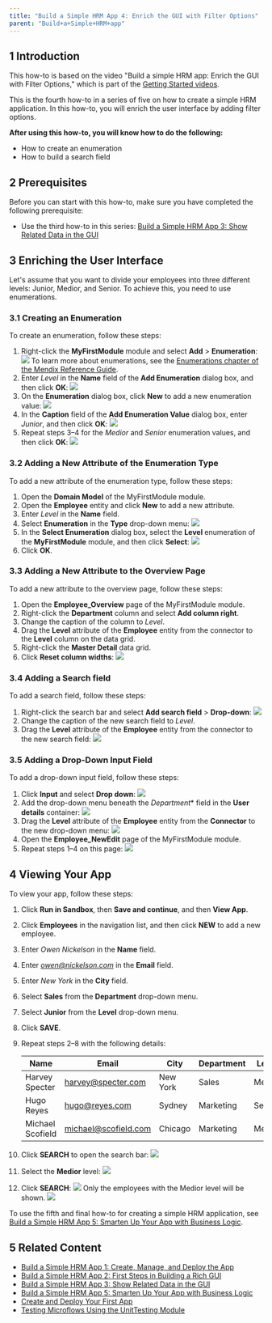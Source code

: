 ```yaml
---
title: "Build a Simple HRM App 4: Enrich the GUI with Filter Options"
parent: "Build+a+Simple+HRM+app"
---
```


## 1 Introduction

This how-to is based on the video "Build a simple HRM app: Enrich the GUI with Filter Options," which is part of the [Getting Started videos](http://gettingstarted.mendixcloud.com/link/courses/gettingstarted).

This is the fourth how-to in a series of five on how to create a simple HRM application. In this how-to, you will enrich the user interface by adding filter options.

**After using this how-to, you will know how to do the following:**  

* How to create an enumeration
* How to build a search field

## 2 Prerequisites

Before you can start with this how-to, make sure you have completed the following prerequisite:

*  Use the third how-to in this series: [Build a Simple HRM App 3: Show Related Data in the GUI](Build+a+simple+HRM+app+3+Show+related+data+in+the+GUI)

## 3 Enriching the User Interface

Let's assume that you want to divide your employees into three different levels: Junior, Medior, and Senior. To achieve this, you need to use enumerations.

### 3.1 Creating an Enumeration

To create an enumeration, follow these steps:

1. Right-click the **MyFirstModule** module and select **Add** > **Enumeration**:
    ![](attachments/18448669/18580795.png)
    To learn more about enumerations, see the [Enumerations chapter of the Mendix Reference Guide](/refguide6/Enumerations).
2. Enter *Level* in the **Name** field of the **Add Enumeration** dialog box, and then click **OK**:
    ![](attachments/18448669/18580794.png) 
3. On the **Enumeration** dialog box, click **New** to add a new enumeration value:
    ![](attachments/18448669/18580788.png)
4. In the **Caption** field of the **Add Enumeration Value** dialog box, enter *Junior*, and then click **OK**:
    ![](attachments/18448669/18580792.png) 
5. Repeat steps 3–4 for the *Medior* and *Senior* enumeration values, and then click **OK**:
    ![](attachments/18448669/18580791.png)

### 3.2 Adding a New Attribute of the Enumeration Type

To add a new attribute of the enumeration type, follow these steps:

1. Open the **Domain Model** of the MyFirstModule module.
2. Open the **Employee** entity and click **New** to add a new attribute.
3. Enter *Level* in the **Name** field.
4. Select **Enumeration** in the **Type** drop-down menu:
    ![](attachments/18448669/18580787.png) 
5. In the **Select Enumeration** dialog box, select the **Level** enumeration of the **MyFirstModule** module, and then click **Select**:
    ![](attachments/18448669/18580786.png)
6. Click **OK**.

### 3.3 Adding a New Attribute to the Overview Page

To add a new attribute to the overview page, follow these steps:

1. Open the **Employee_Overview** page of the MyFirstModule module.
2. Right-click the **Department** column and select **Add column right**.
3. Change the caption of the column to _Level_.
4. Drag the **Level** attribute of the **Employee** entity from the connector to the **Level** column on the data grid.
5. Right-click the **Master Detail** data grid.
6. Click **Reset column widths**:
    ![](attachments/18448669/18580785.png)

### 3.4 Adding a Search field

To add a search field, follow these steps:

1. Right-click the search bar and select **Add search field** > **Drop-down**:
    ![](attachments/18448669/18580784.png) 
2. Change the caption of the new search field to *Level*.
3. Drag the **Level** attribute of the **Employee** entity from the connector to the new search field:
    ![](attachments/18448669/18580783.png) 

### 3.5 Adding a Drop-Down Input Field

To add a drop-down input field, follow these steps:

1. Click **Input** and select **Drop down**:
    ![](attachments/18448669/18580782.png) 
2. Add the drop-down menu beneath the *Department** field in the **User details** container:
    ![](attachments/18448669/18580781.png) 
3. Drag the **Level** attribute of the **Employee** entity from the **Connector** to the new drop-down menu:
    ![](attachments/18448669/18580780.png) 
4. Open the **Employee_NewEdit** page of the MyFirstModule module.
5. Repeat steps 1–4 on this page:
    ![](attachments/18448669/18580779.png) 

## 4 Viewing Your App

To view your app, follow these steps:

1. Click **Run in Sandbox**, then **Save and continue**, and then **View App**.
2. Click **Employees** in the navigation list, and then click **NEW** to add a new employee.
3. Enter *Owen Nickelson* in the **Name** field.
4. Enter *owen@nickelson.com* in the **Email** field.
5. Enter *New York* in the **City** field.
6. Select **Sales** from the **Department** drop-down menu.
7. Select **Junior** from the **Level** drop-down menu.
8. Click **SAVE**.
9. Repeat steps 2–8 with the following details:

    Name | Email | City | Department | Level
    --- | --- | --- | --- | ---
    Harvey Specter | harvey@specter.com | New York | Sales | Medior
    Hugo Reyes | hugo@reyes.com | Sydney | Marketing | Senior
    Michael Scofield | michael@scofield.com | Chicago | Marketing | Medior

10. Click **SEARCH** to open the search bar:
    ![](attachments/18448669/18580778.png) 
11. Select the **Medior** level:
    ![](attachments/18448669/18580777.png)
15. Click **SEARCH**:
    ![](attachments/18448669/18580776.png)
    Only the employees with the Medior level will be shown.
    ![](attachments/18448669/18580775.png)

To use the fifth and final how-to for creating a simple HRM application, see [Build a Simple HRM App 5: Smarten Up Your App with Business Logic](Build+a+simple+HRM+app+5+Smarten+up+your+app+with+business+logic).

## 5 Related Content

* [Build a Simple HRM App 1: Create, Manage, and Deploy the App](Build+a+simple+HRM+app+1+Create+manage+and+deploy+the+app)
* [Build a Simple HRM App 2: First Steps in Building a Rich GUI](Build+a+simple+HRM+app+2+First+steps+in+building+a+rich+GUI)
* [Build a Simple HRM App 3: Show Related Data in the GUI](Build+a+simple+HRM+app+3+Show+related+data+in+the+GUI)
* [Build a Simple HRM App 5: Smarten Up Your App with Business Logic](Build+a+simple+HRM+app+5+Smarten+up+your+app+with+business+logic)
* [Create and Deploy Your First App](Create+and+Deploy+Your+First+App)
* [Testing Microflows Using the UnitTesting Module](Testing+microflows+using+the+UnitTesting+module)
